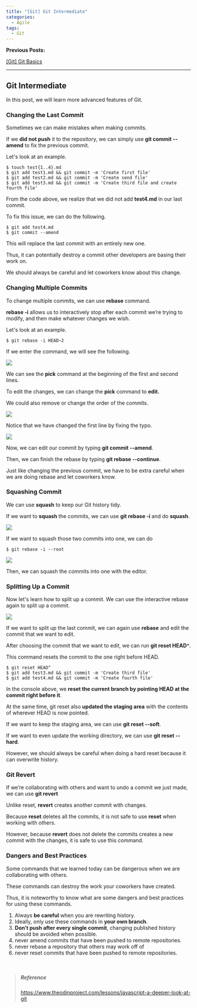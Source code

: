 ```yaml
---
title: "[Git] Git Intermediate"
categories:
  - Agile
tags:
  - Git
---
```



**Previous Posts:**

[[Git] Git Basics](/_posts/2023-05-11-git-1.md)

-------
## Git Intermediate
In this post, we will learn more advanced features of Git.

### Changing the Last Commit
Sometimes we can make mistakes when making commits. 

If we **did not push** it to the repository, we can simply use **git commit --amend** to fix the previous commit.

Let's look at an example.

```console
$ touch test{1..4}.md
$ git add test1.md && git commit -m 'Create first file'
$ git add test2.md && git commit -m 'Create send file'
$ git add test3.md && git commit -m 'Create third file and create fourth file'
```

From the code above, we realize that we did not add **test4.md** in our last commit. 

To fix this issue, we can do the following.

```console
$ git add test4.md
$ git commit --amend
```

This will replace the last commit with an entirely new one.

Thus, it can potentially destroy a commit other developers are basing their work on. 

We should always be careful and let coworkers know about this change.


### Changing Multiple Commits

To change multiple commits, we can use **rebase** command. 

**rebase -i** allows us to interactively stop after each commit we’re trying to modify, and then make whatever changes we wish.

Let's look at an example.

```console
$ git rebase -i HEAD~2
```

If we enter the command, we will see the following.

![](/assets/images/0515/0515-1.png)

We can see the **pick** command at the beginning of the first and second lines. 

To edit the changes, we can change the **pick** command to **edit.** 

We could also remove or change the order of the commits.

![](/assets/images/0515/0515-2.png)

Notice that we have changed the first line by fixing the typo. 

![](/assets/images/0515/0515-3.png)

Now, we can edit our commit by typing **git commit --amend**.

Then, we can finish the rebase by typing **git rebase --continue**.

Just like changing the previous commit, we have to be extra careful when we are doing rebase and let coworkers know.


### Squashing Commit
We can use **squash** to keep our Git history tidy.

If we want to **squash** the commits, we can use **git rebase -i** and do **squash**.

![](/assets/images/0515/0515-4.png)

If we want to squash those two commits into one, we can do

```console
$ git rebase -i --root
```


![](/assets/images/0515/0515-5.png)

Then, we can squash the commits into one with the editor.

### Splitting Up a Commit

Now let's learn how to split up a commit. We can use the interactive rebase again to split up a commit.

![](/assets/images/0515/0515-6.png)

If we want to split up the last commit, we can again use **rebase** and edit the commit that we want to edit.

After choosing the commit that we want to edit, we can run **git reset HEAD^**. 

This command resets the commit to the one right before HEAD.

```console
$ git reset HEAD^
$ git add test3.md && git commit -m 'Create third file'
$ git add test4.md && git commit -m 'Create fourth file'
```

In the console above, we **reset the current branch by pointing HEAD at the commit right before it**. 

At the same time, git reset also **updated the staging area** with the contents of wherever HEAD is now pointed.

If we want to keep the staging area, we can use **git reset --soft**.

If we want to even update the working directory, we can use **git reset --hard**.

However, we should always be careful when doing a hard reset because it can overwrite history.

### Git Revert

If we’re collaborating with others and want to undo a commit we just made, we can use **git revert**

Unlike reset, **revert** creates another commit with changes. 

Because **reset** deletes all the commits, it is not safe to use **reset** when working with others.

However, because **revert** does not delete the commits creates a new commit with the changes, it is safe to use this command.

### Dangers and Best Practices

Some commands that we learned today can be dangerous when we are collaborating with others.

These commands can destroy the work your coworkers have created.

Thus, it is noteworthy to know what are some dangers and best practices for using these commands.

1. Always **be careful** when you are rewriting history.
2. Ideally, only use these commands in **your own branch**.
3. **Don’t push after every single commit**, changing published history should be avoided when possible.
4. never amend commits that have been pushed to remote repositories.
5. never rebase a repository that others may work off of
6. never reset commits that have been pushed to remote repositories.

<br>

> ##### Reference
> https://www.theodinproject.com/lessons/javascript-a-deeper-look-at-git